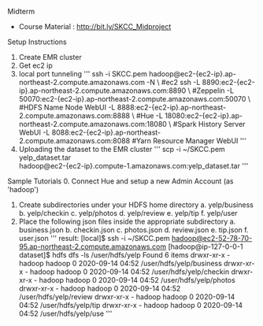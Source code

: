 Midterm

* Course Material : http://bit.ly/SKCC_Midproject

Setup Instructions
1. Create EMR cluster
2. Get ec2 ip
3. local port tunneling
'''
ssh -i SKCC.pem hadoop@ec2-{ec2-ip}.ap-northeast-2.compute.amazonaws.com -N \       #ec2 ssh
 -L 8890:ec2-{ec2-ip}.ap-northeast-2.compute.amazonaws.com:8890 \                   #Zeppelin
 -L 50070:ec2-{ec2-ip}.ap-northeast-2.compute.amazonaws.com:50070 \                 #HDFS Name Node WebUI
 -L 8888:ec2-{ec2-ip}.ap-northeast-2.compute.amazonaws.com:8888 \                   #Hue
 -L 18080:ec2-{ec2-ip}.ap-northeast-2.compute.amazonaws.com:18080 \                 #Spark History Server WebUI
 -L 8088:ec2-{ec2-ip}.ap-northeast-2.compute.amazonaws.com:8088                     #Yarn Resource Manager WebUI
'''
4. Uploading the dataset to the EMR cluster
'''
scp -i ~/SKCC.pem yelp_dataset.tar \
hadoop@ec2-{ec2-ip}.compute-1.amazonaws.com:yelp_dataset.tar
'''


Sample Tutorials
0. Connect Hue and setup a new Admin Account (as 'hadoop')
1. Create subdirectories under your HDFS home directory
    a. yelp/business
    b. yelp/checkin
    c. yelp/photos
    d. yelp/review
    e. yelp/tip
    f. yelp/user
2. Place the following json files inside the appropriate subdirectory
    a. business.json
    b. checkin.json
    c. photos.json
    d. review.json
    e. tip.json
    f. user.json
'''
result:
[local]$ ssh -i ~/SKCC.pem hadoop@ec2-52-78-70-95.ap-northeast-2.compute.amazonaws.com
[hadoop@ip-127-0-0-1 dataset]$ hdfs dfs -ls /user/hdfs/yelp
Found 6 items
drwxr-xr-x   - hadoop hadoop          0 2020-09-14 04:52 /user/hdfs/yelp/business
drwxr-xr-x   - hadoop hadoop          0 2020-09-14 04:52 /user/hdfs/yelp/checkin
drwxr-xr-x   - hadoop hadoop          0 2020-09-14 04:52 /user/hdfs/yelp/photos
drwxr-xr-x   - hadoop hadoop          0 2020-09-14 04:52 /user/hdfs/yelp/review
drwxr-xr-x   - hadoop hadoop          0 2020-09-14 04:52 /user/hdfs/yelp/tip
drwxr-xr-x   - hadoop hadoop          0 2020-09-14 04:52 /user/hdfs/yelp/use
'''





    
    
    
    
    
    
    
    
    
